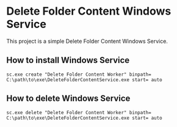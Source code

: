 # Delete Folder Content Windows Service
This project is a simple Delete Folder Content Windows Service.


## How to install Windows Service
```
sc.exe create "Delete Folder Content Worker" binpath= C:\path\to\exe\DeleteFolderContentService.exe start= auto
```

## How to delete Windows Service
```
sc.exe delete "Delete Folder Content Worker" binpath= C:\path\to\exe\DeleteFolderContentService.exe start= auto
```
